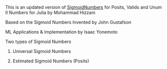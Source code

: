 This is an updated version of [SigmoidNumbers](https://github.com/interplanetary-robot/SigmoidNumbers.git) for Posits, Valids and Unum II Numbers for Julia by Mohammad Hizzani

Based on the Sigmoid Numbers Invented by John Gustafson

ML Applications & Implementation by Isaac Yonemoto


Two types of Sigmoid Numbers

1.  Universal Sigmoid Numbers

2.  Estimated Sigmoid Numbers (Posits)



